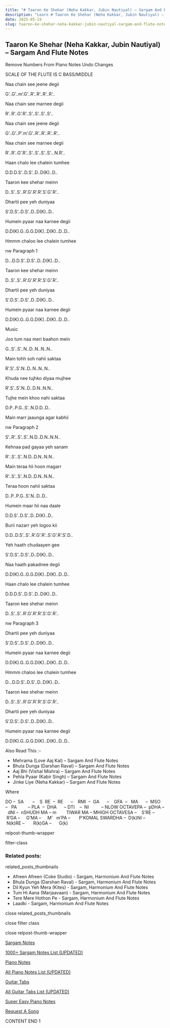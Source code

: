```yaml
---
title: "# Taaron Ke Shehar (Neha Kakkar, Jubin Nautiyal) – Sargam And Flute Notes"
description: "Learn # Taaron Ke Shehar (Neha Kakkar, Jubin Nautiyal) – Sargam And Flute Notes notes, sargam, harmonium notations and flute notes. Easy step-by-step tutorial for beginners."
date: 2025-05-19
slug: taaron-ke-shehar-neha-kakkar-jubin-nautiyal-sargam-and-flute-notes
---
```


## Taaron Ke Shehar (Neha Kakkar, Jubin Nautiyal) – Sargam And Flute Notes

Remove Numbers From Piano Notes
Undo Changes

SCALE OF THE FLUTE IS C BASS/MIDDLE

Naa chain see jeene degii

G’..G’..m’.G’..R’..R’..R’..R’..

Naa chain see marnee degii

R’..R’..G’.R’..S’..S’..S’..S’..

Naa chain see jeene degii

G’..G’..P’.m’.G’..R’..R’..R’..R’..

Naa chain see marnee degii

R’..R’..G’.R’..S’..S’..S’..S’…N.R’..

Haan chalo lee chalein tumhee

D.D.D.S’..D.S’..D..D(K)..D..

Taaron kee shehar meinn

D..S’..S’..R’.G’.R’.R’.S’.G’.R’..

Dhartii pee yeh duniyaa

S’.D.S’..D.S’..D..D(K)..D..

Humein pyaar naa karnee degii

D.D(K).G..G.G.D(K)..D(K)..D..D..

Hmmm chaloo lee chalein tumhee

nw Paragraph 1

D…D.D.S’..D.S’..D..D(K)..D..

Taaron kee shehar meinn

D..S’..S’..R’.G’.R’.R’.S’.G’.R’..

Dhartii pee yeh duniyaa

S’.D.S’..D.S’..D..D(K)..D..

Humein pyaar naa karnee degii

D.D(K).G..G.G.D(K)..D(K)..D..D..

Music

Joo tum naa meri baahon mein

G..S’..S’..N..D..N..N..N..

Main tohh soh nahii saktaa

R’.S’..S’.N..D..N..N..N..

Khuda nee tujhko diyaa mujhee

R’.S’..S’.N..D..D.N..N.N..

Tujhe mein khoo nahi saktaa

D.P..P.G..S’..N.D.D..D..

Main marr jaaunga agar kabhii

nw Paragraph 2

S’..R’..S’..S’..N.D..D.N..N.N..

Kehnaa pad gayaa yeh sanam

R’..S’..S’..N.D..D.N..N.N..

Main teraa hii hoon magarr

R’..S’..S’..N.D..D.N..N.N..

Teraa hoon nahii saktaa

D..P..P.G..S’.N..D..D..

Humein maar hii naa daale

D.D.S’..D.S’..D..D(K)..D..

Burii nazarr yeh logoo kii

D.D..D.S’..S’..R’.G’.R’..S’.G’.R’.S’.D..

Yeh haath chudaayen gee

S’.D.S’..D.S’..D..D(K)..D..

Naa haath pakadnee degii

D.D(K).G..G.G.D(K)..D(K)..D..D..

Haan chalo lee chalein tumhee

D.D.D.S’..D.S’..D..D(K)..D..

Taaron kee shehar meinn

D..S’..S’..R’.G’.R’.R’.S’.G’.R’..

nw Paragraph 3

Dhartii pee yeh duniyaa

S’.D.S’..D.S’..D..D(K)..D..

Humein pyaar naa karnee degii

D.D(K).G..G.G.D(K)..D(K)..D..D..

Hmmm chaloo lee chalein tumhee

D…D.D.S’..D.S’..D..D(K)..D..

Taaron kee shehar meinn

D..S’..S’..R’.G’.R’.R’.S’.G’.R’..

Dhartii pee yeh duniyaa

S’.D.S’..D.S’..D..D(K)..D..

Humein pyaar naa karnee degii

D.D(K).G..G.G.D(K)..D(K)..D..D..

Also Read This :-

* Mehrama (Love Aaj Kal) – Sargam And Flute Notes
* Bhula Dunga (Darshan Raval) – Sargam And Flute Notes
* Aaj Bhi (Vishal Mishra) – Sargam And Flute Notes
* Pehla Pyaar (Kabir Singh) – Sargam And Flute Notes
* Jinke Liye (Neha Kakkar) – Sargam And Flute Notes

Where



DO –  SA       –    S  RE  –  RE      –    RMI  –  GA      –    GFA  –   MA      –  MSO  –   PA         – PLA  –  DHA      – DTI    –  NI          – NLOW OCTAVEPA –  pDHA –  dNI –  nSHUDH MA – m        TIWAR MA – MHIGH OCTAVESA –    S’RE –     R’GA –     G’MA –     M’   m’PA –       P’KOMAL SWARDHA –  D(k)NI –       N(k)RE –       R(k)GA –      G(k)

relpost-thumb-wrapper

filter-class

### Related posts:

related_posts_thumbnails

* Afreen Afreen (Coke Studio) - Sargam, Harmonium And Flute Notes
* Bhula Dunga (Darshan Raval) - Sargam, Harmonium And Flute Notes
* Dil Kyun Yeh Mera (Kites) - Sargam, Harmonium And Flute Notes
* Tum Hi Aana (Marjaavaan) - Sargam, Harmonium And Flute Notes
* Tere Mere Hothon Pe - Sargam, Harmonium And Flute Notes
* Laadki - Sargam, Harmonium And Flute Notes

close related_posts_thumbnails

close filter class

close relpost-thumb-wrapper

[Sargam Notes](/sargam-notes.html)

[1000+ Sargam Notes List (UPDATED)](/all-songs-list-sargam-notes.html)

[Piano Notes](/piano-notes.html)

[All Piano Notes List (UPDATED)](/all-songs-list-piano-notes.html)

[Guitar Tabs](/guitar-tabs.html)

[All Guitar Tabs List (UPDATED)](/all-songs-list-guitar-tabs.html)

[Super Easy Piano Notes](https://studywall.in/)

[Request A Song](/request-a-song.html)

CONTENT END 1

